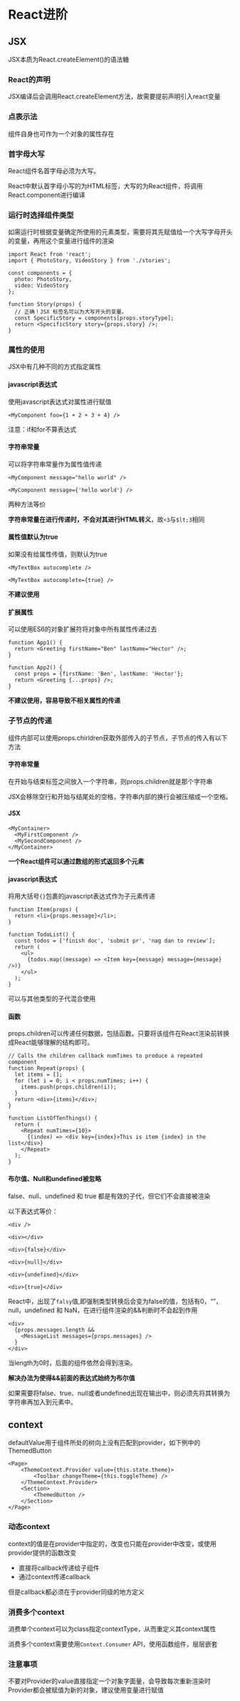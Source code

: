 # React进阶

## JSX

JSX本质为React.createElement()的语法糖

### React的声明

JSX编译后会调用React.createElement方法，故需要提前声明引入react变量

### 点表示法

组件自身也可作为一个对象的属性存在

### 首字母大写

React组件名首字母必须为大写。

React中默认首字母小写的为HTML标签，大写的为React组件，将调用React.component进行编译

### 运行时选择组件类型

如需运行时根据变量确定所使用的元素类型，需要将其先赋值给一个大写字母开头的变量，再用这个变量进行组件的渲染

    import React from 'react';
    import { PhotoStory, VideoStory } from './stories';

    const components = {
      photo: PhotoStory,
      video: VideoStory
    };

    function Story(props) {
      // 正确！JSX 标签名可以为大写开头的变量。
      const SpecificStory = components[props.storyType];
      return <SpecificStory story={props.story} />;
    }

### 属性的使用

JSX中有几种不同的方式指定属性

#### javascript表达式

使用javascript表达式对属性进行赋值

    <MyComponent foo={1 + 2 + 3 + 4} />

注意：if和for不算表达式

#### 字符串常量

可以将字符串常量作为属性值传递

    <MyComponent message="hello world" />

    <MyComponent message={'hello world'} />

两种方法等价

**字符串常量在进行传递时，不会对其进行HTML转义**，故`<3`与`$lt;3`相同

#### 属性值默认为true

如果没有给属性传值，则默认为true

    <MyTextBox autocomplete />

    <MyTextBox autocomplete={true} />

**不建议使用**

#### 扩展属性

可以使用ES6的对象扩展符将对象中所有属性传递过去

    function App1() {
      return <Greeting firstName="Ben" lastName="Hector" />;
    }

    function App2() {
      const props = {firstName: 'Ben', lastName: 'Hector'};
      return <Greeting {...props} />;
    }

**不建议使用，容易导致不相关属性的传递**

### 子节点的传递

组件内部可以使用props.chirldren获取外部传入的子节点，子节点的传入有以下方法

#### 字符串常量

在开始与结束标签之间放入一个字符串，则props.children就是那个字符串

JSX会移除空行和开始与结尾处的空格，字符串内部的换行会被压缩成一个空格。

#### JSX

    <MyContainer>
      <MyFirstComponent />
      <MySecondComponent />
    </MyContainer>

**一个React组件可以通过数组的形式返回多个元素**

#### javascript表达式

将用大括号`{}`包裹的javascript表达式作为子元素传递

    function Item(props) {
      return <li>{props.message}</li>;
    }

    function TodoList() {
      const todos = ['finish doc', 'submit pr', 'nag dan to review'];
      return (
        <ul>
          {todos.map((message) => <Item key={message} message={message} />)}
        </ul>
      );
    }

可以与其他类型的子代混合使用

#### 函数

props.children可以传递任何数据，包括函数。只要将该组件在React渲染前转换成React能够理解的结构即可。

    // Calls the children callback numTimes to produce a repeated component
    function Repeat(props) {
      let items = [];
      for (let i = 0; i < props.numTimes; i++) {
        items.push(props.children(i));
      }
      return <div>{items}</div>;
    }

    function ListOfTenThings() {
      return (
        <Repeat numTimes={10}>
          {(index) => <div key={index}>This is item {index} in the list</div>}
        </Repeat>
      );
    }

#### 布尔值、Null和undefined被忽略

false、null、undefined 和 true 都是有效的子代，但它们不会直接被渲染

以下表达式等价：

    <div />

    <div></div>

    <div>{false}</div>

    <div>{null}</div>

    <div>{undefined}</div>

    <div>{true}</div>

React中，出现了`falsy`值,即强制类型转换后会变为false的值，包括有0，“”，null，undefined 和 NaN，在进行组件渲染的&&判断时不会起到作用

    <div>
      {props.messages.length &&
        <MessageList messages={props.messages} />
      }
    </div>

当length为0时，后面的组件依然会得到渲染。

**解决办法为使得&&前面的表达式始终为布尔值**

如果需要将false、true、null或者undefined出现在输出中，则必须先将其转换为字符串再加入到元素中。

## context

defaultValue用于组件所处的树向上没有匹配到provider，如下例中的ThemedButton

```<JavaScript>
<Page>
    <ThemeContext.Provider value={this.state.theme}>
        <Toolbar changeTheme={this.toggleTheme} />
    </ThemeContext.Provider>
    <Section>
        <ThemedButton />
    </Section>
</Page>
```

### 动态context

context的值是在provider中指定的，改变也只能在provider中改变，或使用provider提供的函数改变

* 直接将callback传递给子组件
* 通过context传递callback

但是callback都必须在于provider同级的地方定义

### 消费多个context

消费单个context可以为class指定contextType，从而重定义其context属性

消费多个context需要使用`Context.Consumer` API，使用函数组件，层层嵌套

### 注意事项

不要对Provider的value直接指定一个对象字面量，会导致每次重新渲染时Provider都会被赋值为新的对象，建议使用变量进行赋值

##